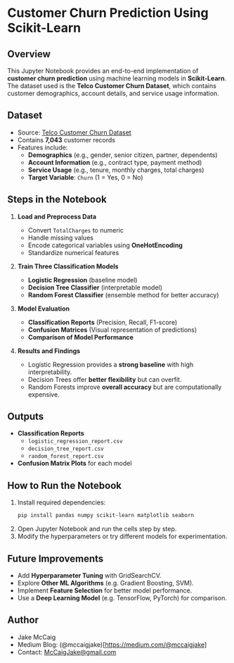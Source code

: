 # Customer Churn Prediction Using Scikit-Learn

## Overview
This Jupyter Notebook provides an end-to-end implementation of **customer churn prediction** using machine learning models in **Scikit-Learn**. The dataset used is the **Telco Customer Churn Dataset**, which contains customer demographics, account details, and service usage information.

## Dataset
- Source: [Telco Customer Churn Dataset](https://raw.githubusercontent.com/IBM/telco-customer-churn-on-icp4d/master/data/Telco-Customer-Churn.csv)
- Contains **7,043** customer records
- Features include:
  - **Demographics** (e.g., gender, senior citizen, partner, dependents)
  - **Account Information** (e.g., contract type, payment method)
  - **Service Usage** (e.g., tenure, monthly charges, total charges)
  - **Target Variable**: `Churn` (1 = Yes, 0 = No)

## Steps in the Notebook
1. **Load and Preprocess Data**
   - Convert `TotalCharges` to numeric
   - Handle missing values
   - Encode categorical variables using **OneHotEncoding**
   - Standardize numerical features

2. **Train Three Classification Models**
   - **Logistic Regression** (baseline model)
   - **Decision Tree Classifier** (interpretable model)
   - **Random Forest Classifier** (ensemble method for better accuracy)

3. **Model Evaluation**
   - **Classification Reports** (Precision, Recall, F1-score)
   - **Confusion Matrices** (Visual representation of predictions)
   - **Comparison of Model Performance**

4. **Results and Findings**
   - Logistic Regression provides a **strong baseline** with high interpretability.
   - Decision Trees offer **better flexibility** but can overfit.
   - Random Forests improve **overall accuracy** but are computationally expensive.

## Outputs
- **Classification Reports**
  - `logistic_regression_report.csv`
  - `decision_tree_report.csv`
  - `random_forest_report.csv`
- **Confusion Matrix Plots** for each model

## How to Run the Notebook
1. Install required dependencies:
   ```bash
   pip install pandas numpy scikit-learn matplotlib seaborn
2. Open Jupyter Notebook and run the cells step by step.
3. Modify the hyperparameters or try different models for experimentation.

## Future Improvements
- Add **Hyperparameter Tuning** with GridSearchCV.
- Explore **Other ML Algorithms** (e.g. Gradient Boosting, SVM).
- Implement **Feature Selection** for better model performance.
- Use a **Deep Learning Model** (e.g. TensorFlow, PyTorch) for comparison.

## Author
- Jake McCaig
- Medium Blog: (@mccaigjake)[https://medium.com/@mccaigjake]
- Contact: McCaigJake@gmail.com